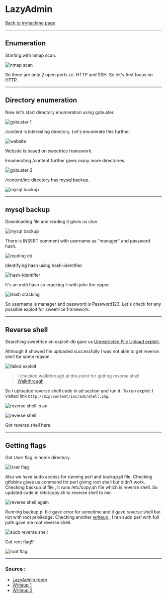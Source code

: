 # LazyAdmin
[Back to tryhackme page](../index.md)

---

## Enumeration
Starting with nmap scan. 

![nmap scan](nmap%20scan.png)

So there are only 2 open ports i.e. HTTP and SSH. So let's first focus on HTTP.

---

## Directory enumeration
Now let's start directory enumeration using gobuster.

![gobuster 1](gobuster%201.png)

/content is interesting directory. Let's enumerate this further.

![website](website.png)

Website is based on sweetrice framework.

Enumerating /content further gives many more directories.

![gobuster 2](gobuster%202.png)

/content/inc directory has  mysql backup.

![mysql backup](content%20inc.png)

---

## mysql backup
Downloading file and reading it gives us clue.

![mysql backup](mysql%20backup.png)

There is INSERT comment with username as "manager" and password hash. 

![reading db](reading%20database.png)

Identifying hash using hash-identifier.

![hash-identifier](hash-identifier.png)

It's an md5 hash so cracking it with john the ripper.

![Hash cracking](hash%20cracking%20john.png)

So username is manager and password is Password123. Let's check for any possible exploit for sweetrice framework.

---

## Reverse shell
Searching sweetrice on exploit-db gave us [Unrestricted File Upload exploit](https://www.exploit-db.com/exploits/40716).

Although it showed file uploaded successfully I was not able to get reverse shell for some reason. 

![failed exploit](failed%20shell%20uploading.png)

> I checked walkthrough at this point for getting reverse shell
> [Walkthrough](https://medium.com/techiepedia/tryhackme-lazy-admin-walkthrough-afe42873e233)

So I uploaded reverse shell code in ad section and run it.
To run exploit I visited link ```http://$ip/content/inc/ads/shell.php```.

![reverse shell in ad](ad%20reverse%20shell.png)

![reverse shell](reverse%20shell.png)

Got reverse shell here.

---

## Getting flags

Got User flag in home directory.

![User flag](user%20flag.png)

Also we have sudo access for running perl and backup.pl file.
Checking gtfobins gives us command for perl giving root shell but didn't work.
Checking backup.pl file , it runs /etc/copy.sh file which is reverse shell.
So updated code in /etc/copy.sh to reverse shell to me.

![reverse shell again](setting%20up%20perl%20reverse%20shell.png)

Running backup.pl file gave error for sometime and it gave reverse shell but not with root priviledge. Checking another [writeup](https://www.aldeid.com/wiki/CTF-TryHackMe-LazyAdmin) , I ran sudo perl with full path gave me root reverse shell.

![sudo reverse shell](sudo%20reverse%20shell.png)

Got root flag!!!

![root flag](root%20flag.png)

---

### Source :
- [LazyAdmin room](https://tryhackme.com/room/lazyadmin)
- [Writeup 1](https://medium.com/techiepedia/tryhackme-lazy-admin-walkthrough-afe42873e233)
- [Writeup 2](https://www.aldeid.com/wiki/CTF-TryHackMe-LazyAdmin)
